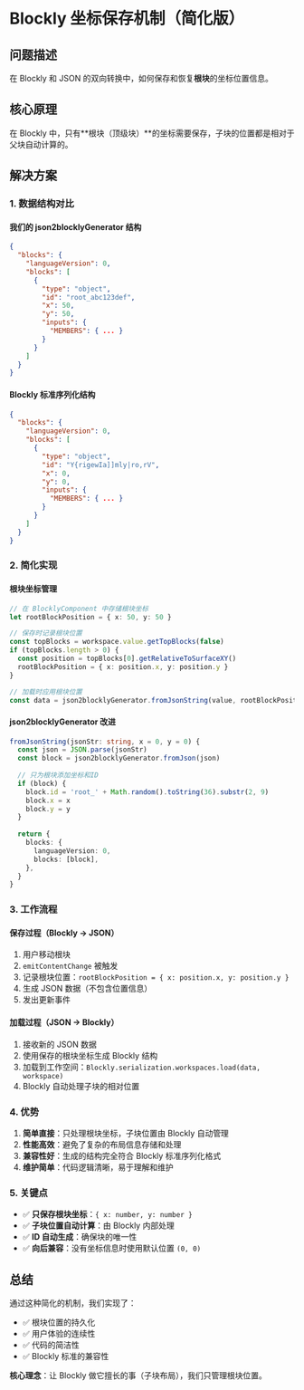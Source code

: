 # Blockly 坐标保存机制（简化版）

## 问题描述

在 Blockly 和 JSON 的双向转换中，如何保存和恢复**根块**的坐标位置信息。

## 核心原理

在 Blockly 中，只有**根块（顶级块）**的坐标需要保存，子块的位置都是相对于父块自动计算的。

## 解决方案

### 1. 数据结构对比

#### 我们的 json2blocklyGenerator 结构
```json
{
  "blocks": {
    "languageVersion": 0,
    "blocks": [
      {
        "type": "object",
        "id": "root_abc123def",
        "x": 50,
        "y": 50,
        "inputs": {
          "MEMBERS": { ... }
        }
      }
    ]
  }
}
```

#### Blockly 标准序列化结构
```json
{
  "blocks": {
    "languageVersion": 0,
    "blocks": [
      {
        "type": "object",
        "id": "Y{rigewIa]]mly|ro,rV",
        "x": 0,
        "y": 0,
        "inputs": {
          "MEMBERS": { ... }
        }
      }
    ]
  }
}
```

### 2. 简化实现

#### 根块坐标管理
```typescript
// 在 BlocklyComponent 中存储根块坐标
let rootBlockPosition = { x: 50, y: 50 }

// 保存时记录根块位置
const topBlocks = workspace.value.getTopBlocks(false)
if (topBlocks.length > 0) {
  const position = topBlocks[0].getRelativeToSurfaceXY()
  rootBlockPosition = { x: position.x, y: position.y }
}

// 加载时应用根块位置
const data = json2blocklyGenerator.fromJsonString(value, rootBlockPosition.x, rootBlockPosition.y)
```

#### json2blocklyGenerator 改进
```typescript
fromJsonString(jsonStr: string, x = 0, y = 0) {
  const json = JSON.parse(jsonStr)
  const block = json2blocklyGenerator.fromJson(json)
  
  // 只为根块添加坐标和ID
  if (block) {
    block.id = 'root_' + Math.random().toString(36).substr(2, 9)
    block.x = x
    block.y = y
  }
  
  return {
    blocks: {
      languageVersion: 0,
      blocks: [block],
    },
  }
}
```

### 3. 工作流程

#### 保存过程（Blockly → JSON）
1. 用户移动根块
2. `emitContentChange` 被触发
3. 记录根块位置：`rootBlockPosition = { x: position.x, y: position.y }`
4. 生成 JSON 数据（不包含位置信息）
5. 发出更新事件

#### 加载过程（JSON → Blockly）
1. 接收新的 JSON 数据
2. 使用保存的根块坐标生成 Blockly 结构
3. 加载到工作空间：`Blockly.serialization.workspaces.load(data, workspace)`
4. Blockly 自动处理子块的相对位置

### 4. 优势

1. **简单直接**：只处理根块坐标，子块位置由 Blockly 自动管理
2. **性能高效**：避免了复杂的布局信息存储和处理
3. **兼容性好**：生成的结构完全符合 Blockly 标准序列化格式
4. **维护简单**：代码逻辑清晰，易于理解和维护

### 5. 关键点

- ✅ **只保存根块坐标**：`{ x: number, y: number }`
- ✅ **子块位置自动计算**：由 Blockly 内部处理
- ✅ **ID 自动生成**：确保块的唯一性
- ✅ **向后兼容**：没有坐标信息时使用默认位置 `(0, 0)`

## 总结

通过这种简化的机制，我们实现了：
- ✅ 根块位置的持久化
- ✅ 用户体验的连续性  
- ✅ 代码的简洁性
- ✅ Blockly 标准的兼容性

**核心理念**：让 Blockly 做它擅长的事（子块布局），我们只管理根块位置。
